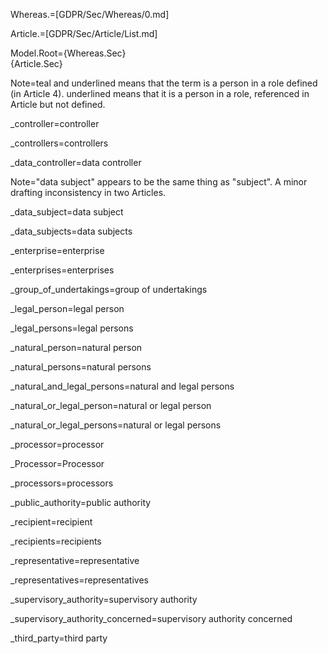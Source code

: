 Whereas.=[GDPR/Sec/Whereas/0.md]

Article.=[GDPR/Sec/Article/List.md]

Model.Root={Whereas.Sec}</b><br>{Article.Sec}

Note=<span class="definedterm person">teal and underlined</span> means that the term is a person in a role defined (in Article 4).  <span class="person">underlined</span> means that it is a person in a role, referenced in Article but not defined.  

_controller=<span class="definedterm person">controller</span>

_controllers=<span class="definedterm person">controllers</span>

_data_controller=<span class="definedterm person">data controller</span>

Note="data subject" appears to be the same thing as "subject".  A minor drafting inconsistency in two Articles.

_data_subject=<span class="definedterm person">data subject</span>

_data_subjects=<span class="definedterm person">data subjects</span>

_enterprise=<span class="definedterm person">enterprise</span>

_enterprises=<span class="definedterm person">enterprises</span>

_group_of_undertakings=<span class="definedterm person">group of undertakings</span></span>

_legal_person=<span class="person">legal person</span>

_legal_persons=<span class="person">legal persons</span>

_natural_person=<span class="person">natural person</span>

_natural_persons=<span class="person">natural persons</span>

_natural_and_legal_persons=<span class="person">natural</span> and <span class="definedterm">legal persons</span>

_natural_or_legal_person=<span class="person">natural</span> or <span class="person">legal person</span>

_natural_or_legal_persons=<span class="person">natural</span> or <span class="person">legal persons</span>

_processor=<span class="definedterm person">processor</span>

_Processor=<span class="definedterm person">Processor</span>

_processors=<span class="definedterm person">processors</span>

_public_authority=<span class="person">public authority</span>

_recipient=<span class="definedterm  person">recipient</span>

_recipients=<span class="definedterm person">recipients</span>

_representative=<span class="definedterm person">representative</span>

_representatives=<span class="definedterm person">representatives</span>

_supervisory_authority=<span class="definedterm person">supervisory authority</span>

_supervisory_authority_concerned=<span class="definedterm person">supervisory authority concerned</span>

_third_party=<span class="definedterm person">third party</span>
